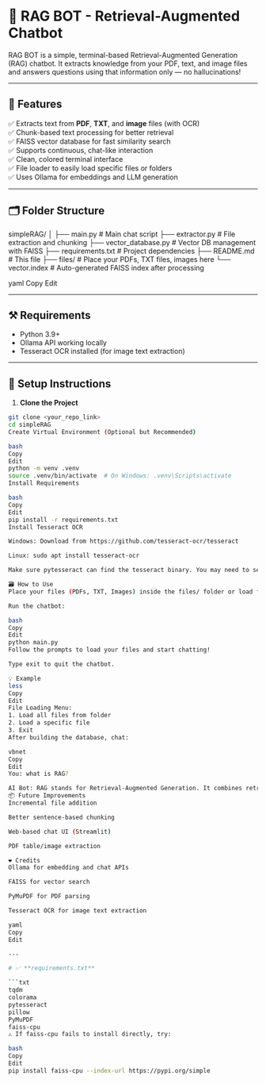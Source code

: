 # 🤖 RAG BOT - Retrieval-Augmented Chatbot

RAG BOT is a simple, terminal-based Retrieval-Augmented Generation (RAG) chatbot. It extracts knowledge from your PDF, text, and image files and answers questions using that information only — no hallucinations!

---

## 🚀 Features

✅ Extracts text from **PDF**, **TXT**, and **image** files (with OCR)  
✅ Chunk-based text processing for better retrieval  
✅ FAISS vector database for fast similarity search  
✅ Supports continuous, chat-like interaction  
✅ Clean, colored terminal interface  
✅ File loader to easily load specific files or folders  
✅ Uses Ollama for embeddings and LLM generation  

---

## 🗂️ Folder Structure

simpleRAG/
│
├── main.py # Main chat script
├── extractor.py # File extraction and chunking
├── vector_database.py # Vector DB management with FAISS
├── requirements.txt # Project dependencies
├── README.md # This file
├── files/ # Place your PDFs, TXT files, images here
└── vector.index # Auto-generated FAISS index after processing

yaml
Copy
Edit

---

## ⚒️ Requirements

- Python 3.9+  
- Ollama API working locally  
- Tesseract OCR installed (for image text extraction)  

---

## 🔧 Setup Instructions

1. **Clone the Project**

```bash
git clone <your_repo_link>
cd simpleRAG
Create Virtual Environment (Optional but Recommended)

bash
Copy
Edit
python -m venv .venv
source .venv/bin/activate  # On Windows: .venv\Scripts\activate
Install Requirements

bash
Copy
Edit
pip install -r requirements.txt
Install Tesseract OCR

Windows: Download from https://github.com/tesseract-ocr/tesseract

Linux: sudo apt install tesseract-ocr

Make sure pytesseract can find the tesseract binary. You may need to set the path inside extractor.py.

🗃️ How to Use
Place your files (PDFs, TXT, Images) inside the files/ folder or load files interactively.

Run the chatbot:

bash
Copy
Edit
python main.py
Follow the prompts to load your files and start chatting!

Type exit to quit the chatbot.

💡 Example
less
Copy
Edit
File Loading Menu:
1. Load all files from folder
2. Load a specific file
3. Exit
After building the database, chat:

vbnet
Copy
Edit
You: what is RAG?

AI Bot: RAG stands for Retrieval-Augmented Generation. It combines retrieval of relevant information with generative AI...
📦 Future Improvements
Incremental file addition

Better sentence-based chunking

Web-based chat UI (Streamlit)

PDF table/image extraction

❤️ Credits
Ollama for embedding and chat APIs

FAISS for vector search

PyMuPDF for PDF parsing

Tesseract OCR for image text extraction

yaml
Copy
Edit

---

# ✅ **requirements.txt**

```txt
tqdm
colorama
pytesseract
pillow
PyMuPDF
faiss-cpu
⚠️ If faiss-cpu fails to install directly, try:

bash
Copy
Edit
pip install faiss-cpu --index-url https://pypi.org/simple
